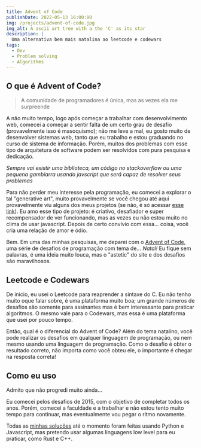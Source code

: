 ```yaml
---
title: Advent of Code
publishDate: 2022-05-13 16:00:00
img: /projects/advent-of-code.jpg
img_alt: A ascii art tree with a the 'C' as its star
description: |
  Uma alternativa bem mais natalina ao leetcode e codewars
tags:
  - Dev
  - Problem solving
  - Algorithms
---
```


## O que é Advent of Code?

> A comunidade de programadores é única, mas as vezes ela me surpreende

A não muito tempo, logo após começar a trabalhar com desenvolvimento web, comecei a começar a sentir falta de um certo grau de desafio (provavelmente isso é masoquismo); não me leve a mal, eu gosto muito de desenvolver sistemas web, tanto que eu trabalho e estou graduando no curso de sistema de informação. Porém, muitos dos problemas com esse tipo de arquitetura de software podem ser resolvidos com pura pesquisa e dedicação.

*Sempre vai existir uma biblioteca, um código no stackoverflow ou uma pequena gambiarra usando javscript que será capaz de resolver seus problemas*

Para não perder meu interesse pela programação, eu comecei a explorar o tal "generative art", muito provavelmente se você chegou até aqui provavelmente viu alguns dos meus projetos (se não, é só acessar <a href="/generative-art">esse link</a>). Eu amo esse tipo de projeto: é criativo, desafiador e super recompensador de ver funcionando, mas as vezes eu não estou muito no clima de usar javascript. Depois de certo convívio com essa... coisa, você cria uma relação de amor e ódio.

Bem. Em uma das minhas pesquisas, me deparei com o [Advent of Code](https://adventofcode.com/), uma série de desafios de programação com tema de... *Natal!* Eu fique sem palavras, é uma ideia muito louca, mas o "astetic" do site e dos desafios são maravilhosos. 

## Leetcode e Codewars

De inicio, eu usei o Leetcode para reaprender a sintaxe do C. Eu não tenho muito oque falar sobre, é uma plataforma muito boa; um grande números de desafios são somente para assinantes mas é bem interessante para praticar algoritmos. O mesmo vale para o Codewars, mas essa é uma plataforma que usei por pouco tempo.

Então, qual é o diferencial do Advent of Code? Além do tema natalino, você pode realizar os desafios em qualquer linguagem de programação, ou nem mesmo usando uma linguagem de programação. Como o desafio é obter o resultado correto, não importa como você obteu ele, o importante é chegar na resposta correta!

## Como eu uso

Admito que não progredi muito ainda...

Eu comecei pelos desafios de 2015, com o objetivo de completar todos os anos. Porém, comecei a faculdade e a trabalhar e não estou tento muito tempo para continuar, mas eventualmente vou pegar o ritmo novamente.

Todas as [minhas soluções](https://github.com/Pixelmancer-64/advent_of_code) até o momento foram feitas usando Python e Javascript, mas pretendo usar algumas linguagens low level para eu praticar, como Rust e C++.